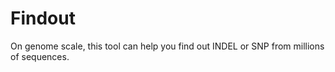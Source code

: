 # Findout
On genome scale, this tool can help you find out INDEL or SNP from millions of sequences.
